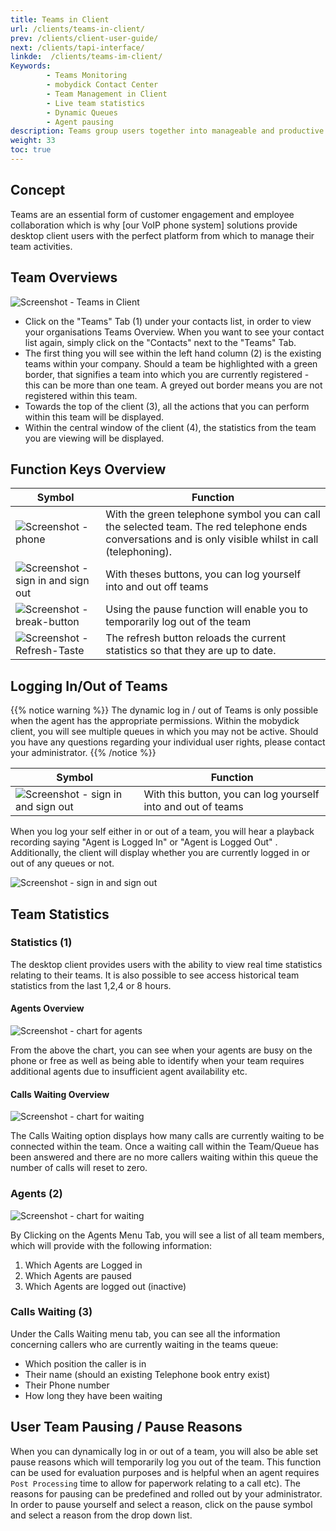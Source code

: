 ```yaml
---
title: Teams in Client
url: /clients/teams-in-client/
prev: /clients/client-user-guide/
next: /clients/tapi-interface/
linkde:  /clients/teams-im-client/
Keywords:
        - Teams Monitoring
        - mobydick Contact Center 
        - Team Management in Client
        - Live team statistics
        - Dynamic Queues
        - Agent pausing
description: Teams group users together into manageable and productive queues. The desktop client also provides an overview of all the teams within your organisation so that agents can operate more proactively within their team. 
weight: 33
toc: true
---
```

## Concept

Teams are an essential form of customer engagement and employee collaboration which is why [our VoIP phone system] solutions provide desktop client users with the perfect platform from which to manage their team activities.

## Team Overviews
![Screenshot - Teams in Client](../../images/client_teams.png?width=90% "Teams in Client- Overview")

* Click on the "Teams" Tab (1) under your contacts list, in order to view your organisations Teams Overview. When you want to see your contact list again, simply click on the "Contacts" next to the "Teams" Tab. 
* The first thing you will see within the left hand column (2) is the existing teams within your company. Should a team be highlighted with a green border, that signifies a team into which you are currently registered - this can be more than one team. A greyed out border means you are not registered within this team.
* Towards the top of the client (3), all the actions that you can perform within this team will be displayed.
* Within the central window of the client (4), the statistics from the team you are viewing will be displayed.
 
## Function Keys Overview

<!--//FixMe Icons & Graphics resize and update--> 
 
|Symbol|Function|
|------|--------|
|![Screenshot - phone](../../images/client_teams_call.png?width=100 "call team") |With the green telephone symbol you can call the selected team. The red telephone ends conversations and is only visible whilst in call (telephoning).|
|![Screenshot - sign in and sign out](../../images/client_teams_signin.png?width=100 "sign in and sign out") |With theses buttons, you can log yourself into and out off teams|
|![Screenshot - break-button ](../../images/client_teams_break.png?width=100 "break-button")    |Using the pause function will enable you to temporarily log out of the team|
|![Screenshot - Refresh-Taste ](../../images/client_teams_refresh.png?width=100 "refresh Taste ") |The refresh button reloads the current statistics so that they are up to date.|

## Logging In/Out of Teams

{{% notice warning %}}
The dynamic log in / out of Teams is only possible when the agent has the appropriate permissions. Within the mobydick client, you will see multiple queues in which you may not be active. Should you have any questions regarding your individual user rights, please contact your administrator.
{{% /notice %}}

|Symbol|Function|
|------|--------|
|![Screenshot - sign in and sign out](../../images/client_teams_signin.png?width=100 "sign in and sign out")| With this button, you can log yourself into and out of teams|
 
When you log your self either in or out of a team, you will hear a playback recording saying "Agent is Logged In" or "Agent is Logged Out" .
Additionally, the client will display whether you are currently logged in or out of any queues or not.  

![Screenshot - sign in and sign out](../../images/client_teams_loggedin.png "sign in and sign out")

## Team Statistics

### Statistics (1)
The desktop client provides users with the ability to view real time statistics relating to their teams. It is also possible to see access historical team statistics from the last 1,2,4 or 8 hours. 

#### Agents Overview

![Screenshot - chart for agents](../../images/client_teams_statistics.png?width=80% "Client Teams - Agents Statistics")

From the above the chart, you can see when your agents are busy on the phone or free as well as being able to identify when your team requires additional agents due to insufficient agent availability etc.

#### Calls Waiting Overview

![Screenshot - chart for waiting](../../images/client_teams_statistics_callswaiting.png?width=80% "Calls waiting in client")

The Calls Waiting option displays how many calls are currently waiting to be connected within the team. Once a waiting call within the Team/Queue has been answered and there are no more callers waiting within this queue the number of calls will reset to zero.

### Agents (2)

![Screenshot - chart for waiting](../../images/client_teams_agent_status-01.png?width=80% "chart for waiting")

By Clicking on the Agents Menu Tab, you will see a list of all team members, which will provide with the following information:
1. Which Agents are Logged in
2. Which Agents are paused
3. Which Agents are logged out (inactive)

### Calls Waiting (3)

Under the Calls Waiting menu tab, you can see all the information concerning callers who are currently waiting in the teams queue:

* Which position the caller is in
* Their name (should an existing Telephone book entry exist)
* Their Phone number
* How long they have been waiting

## User Team Pausing / Pause Reasons
When you can dynamically log in or out of a team, you will also be able set pause reasons which will temporarily log you out of the team. 
This function can be used for evaluation purposes and is helpful when an agent requires `Post Processing` time to allow for paperwork relating to a call etc). 
The reasons for pausing can be predefined and rolled out by your administrator. In order to pause yourself and select a reason, click on the pause symbol and select a reason from the drop down list.